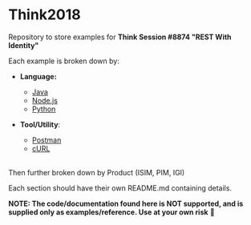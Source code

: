 # Think2018
Repository to store examples for **Think Session #8874 "REST With Identity"**

Each example is broken down by:
* **Language:**
  * [Java](https://github.com/gthrasher/Think2018/tree/master/JavaExample/ISIM/rest/example)
  * [Node.js](https://github.com/gthrasher/Think2018/tree/master/NodeJSExample/ISIM)
  * [Python](https://github.com/gthrasher/Think2018/tree/master/PythonExample/PIM)
  
* **Tool/Utility**:
  * [Postman](https://github.com/gthrasher/Think2018/tree/master/PostmanExample)
  * [cURL](https://github.com/gthrasher/Think2018/tree/master/cURLExample)
  </br>
Then further broken down by Product (ISIM, PIM, IGI)

Each section should have their own README.md containing details.

**NOTE: The code/documentation found here is NOT supported, and is supplied only as examples/reference.
Use at your own risk** :metal:
